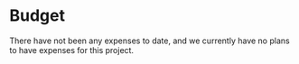 # Budget
There have not been any expenses to date, and we currently have no plans to have expenses for this project.